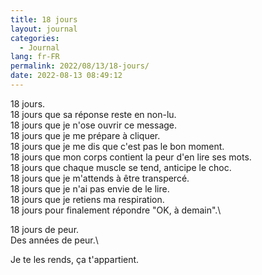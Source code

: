 ```yaml
---
title: 18 jours
layout: journal
categories:
  - Journal
lang: fr-FR
permalink: 2022/08/13/18-jours/
date: 2022-08-13 08:49:12
---
```


18 jours.\
18 jours que sa réponse reste en non-lu.\
18 jours que je n'ose ouvrir ce message.\
18 jours que je me prépare à cliquer.\
18 jours que je me dis que c'est pas le bon moment.\
18 jours que mon corps contient la peur d'en lire ses mots.\
18 jours que chaque muscle se tend, anticipe le choc.\
18 jours que je m'attends à être transpercé.\
18 jours que je n'ai pas envie de le lire.\
18 jours que je retiens ma respiration.\
18 jours pour finalement répondre "OK, à demain".\

18 jours de peur.\
Des années de peur.\

Je te les rends, ça t'appartient.